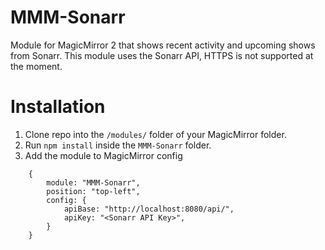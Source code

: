 # MMM-Sonarr

Module for MagicMirror 2 that shows recent activity and upcoming shows from Sonarr. This module uses the Sonarr API, HTTPS is not supported at the moment.

# Installation
1. Clone repo into the `/modules/` folder of your MagicMirror folder.
2. Run `npm install` inside the `MMM-Sonarr` folder.
3. Add the module to MagicMirror config
```
	{
		module: "MMM-Sonarr",
		position: "top-left",
		config: {
			apiBase: "http://localhost:8080/api/",
			apiKey: "<Sonarr API Key>",
		}
	}
```		
